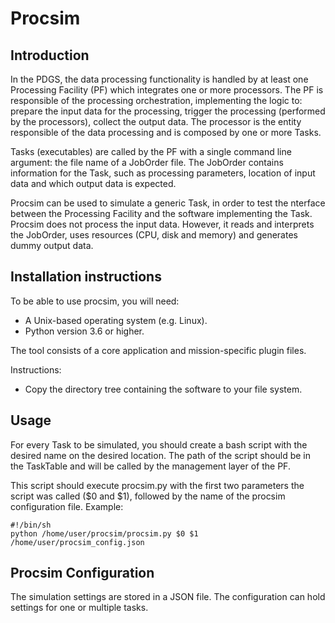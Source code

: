 # Procsim

## Introduction
In the PDGS, the data processing functionality is handled by at least one Processing Facility (PF) which integrates one or more processors.
The PF is responsible of the processing orchestration, implementing the logic to: prepare the input data for the processing, trigger the processing (performed by the processors), collect the output data.
The processor is the entity responsible of the data processing and is composed by one or more Tasks.

Tasks (executables) are called by the PF with a single command line argument: the file name of a JobOrder file. The JobOrder contains information for the Task, such as processing parameters, location of input data and which output data is expected.

Procsim can be used to simulate a generic Task, in order to test the  nterface between the Processing Facility and the software implementing the Task.
Procsim does not process the input data. However, it reads and interprets the JobOrder, uses resources (CPU, disk and memory) and generates dummy output data.

## Installation instructions
To be able to use procsim, you will need:
- A Unix-based operating system (e.g. Linux).
- Python version 3.6 or higher.

The tool consists of a core application and mission-specific plugin files.

Instructions:
- Copy the directory tree containing the software to your file system.

## Usage
For every Task to be simulated, you should create a bash script with the desired name on the desired location. The path of the script should be in the TaskTable and will be called by the management layer of the PF.

This script should execute procsim.py with the first two parameters the script was called ($0 and $1), followed by the name of the procsim configuration file. Example:

```
#!/bin/sh
python /home/user/procsim/procsim.py $0 $1 /home/user/procsim_config.json
```

## Procsim Configuration
The simulation settings are stored in a JSON file. The configuration can hold settings for one or multiple tasks.
